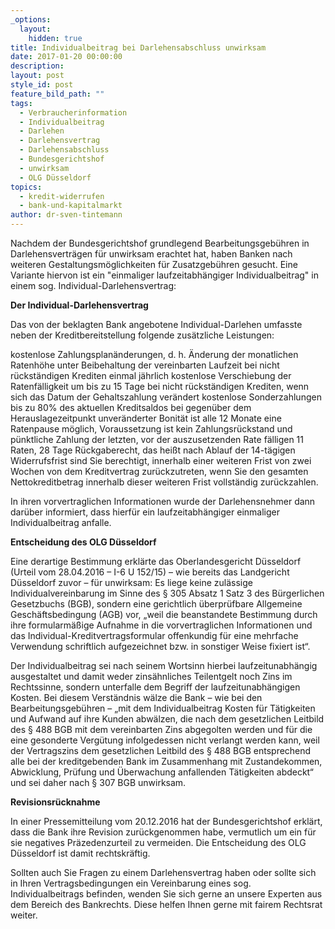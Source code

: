 ```yaml
---
_options:
  layout:
    hidden: true
title: Individualbeitrag bei Darlehensabschluss unwirksam
date: 2017-01-20 00:00:00
description:
layout: post
style_id: post
feature_bild_path: ""
tags:
  - Verbraucherinformation
  - Individualbeitrag
  - Darlehen
  - Darlehensvertrag
  - Darlehensabschluss
  - Bundesgerichtshof
  - unwirksam
  - OLG Düsseldorf
topics:
  - kredit-widerrufen
  - bank-und-kapitalmarkt
author: dr-sven-tintemann
---
```



Nachdem der Bundesgerichtshof grundlegend Bearbeitungsgebühren in Darlehensverträgen für unwirksam erachtet hat, haben Banken nach weiteren Gestaltungsmöglichkeiten für Zusatzgebühren gesucht. Eine Variante hiervon ist ein "einmaliger laufzeitabhängiger Individualbeitrag" in einem sog. Individual-Darlehensvertrag:

**Der Individual-Darlehensvertrag**

Das von der beklagten Bank angebotene Individual-Darlehen umfasste neben der Kreditbereitstellung folgende zusätzliche Leistungen:

kostenlose Zahlungsplanänderungen, d. h. Änderung der monatlichen Ratenhöhe unter Beibehaltung der vereinbarten Laufzeit bei nicht rückständigen Krediten einmal jährlich kostenlose Verschiebung der Ratenfälligkeit um bis zu 15 Tage bei nicht rückständigen Krediten, wenn sich das Datum der Gehaltszahlung verändert kostenlose Sonderzahlungen bis zu 80% des aktuellen Kreditsaldos bei gegenüber dem Herauslagezeitpunkt unveränderter Bonität ist alle 12 Monate eine Ratenpause möglich, Voraussetzung ist kein Zahlungsrückstand und pünktliche Zahlung der letzten, vor der auszusetzenden Rate fälligen 11 Raten, 28 Tage Rückgaberecht, das heißt nach Ablauf der 14-tägigen Widerrufsfrist sind Sie berechtigt, innerhalb einer weiteren Frist von zwei Wochen von dem Kreditvertrag zurückzutreten, wenn Sie den gesamten Nettokreditbetrag innerhalb dieser weiteren Frist vollständig zurückzahlen.

In ihren vorvertraglichen Informationen wurde der Darlehensnehmer dann darüber informiert, dass hierfür ein laufzeitabhängiger einmaliger Individualbeitrag anfalle.

**Entscheidung des OLG Düsseldorf**

Eine derartige Bestimmung erklärte das Oberlandesgericht Düsseldorf (Urteil vom 28.04.2016 – I-6 U 152/15) – wie bereits das Landgericht Düsseldorf zuvor – für unwirksam: Es liege keine zulässige Individualvereinbarung im Sinne des § 305 Absatz 1 Satz 3 des Bürgerlichen Gesetzbuchs (BGB), sondern eine gerichtlich überprüfbare Allgemeine Geschäftsbedingung (AGB) vor, „weil die beanstandete Bestimmung durch ihre formularmäßige Aufnahme in die vorvertraglichen Informationen und das Individual-Kreditvertragsformular offenkundig für eine mehrfache Verwendung schriftlich aufgezeichnet bzw. in sonstiger Weise fixiert ist“.

Der Individualbeitrag sei nach seinem Wortsinn hierbei laufzeitunabhängig ausgestaltet und damit weder zinsähnliches Teilentgelt noch Zins im Rechtssinne, sondern unterfalle dem Begriff der laufzeitunabhängigen Kosten. Bei diesem Verständnis wälze die Bank – wie bei den Bearbeitungsgebühren – „mit dem Individualbeitrag Kosten für Tätigkeiten und Aufwand auf ihre Kunden abwälzen, die nach dem gesetzlichen Leitbild des § 488 BGB mit dem vereinbarten Zins abgegolten werden und für die eine gesonderte Vergütung infolgedessen nicht verlangt werden kann, weil der Vertragszins dem gesetzlichen Leitbild des § 488 BGB entsprechend alle bei der kreditgebenden Bank im Zusammenhang mit Zustandekommen, Abwicklung, Prüfung und Überwachung anfallenden Tätigkeiten abdeckt“ und sei daher nach § 307 BGB unwirksam.

**Revisionsrücknahme**

In einer Pressemitteilung vom 20.12.2016 hat der Bundesgerichtshof erklärt, dass die Bank ihre Revision zurückgenommen habe, vermutlich um ein für sie negatives Präzedenzurteil zu vermeiden. Die Entscheidung des OLG Düsseldorf ist damit rechtskräftig.

Sollten auch Sie Fragen zu einem Darlehensvertrag haben oder sollte sich in Ihren Vertragsbedingungen ein Vereinbarung eines sog. Individualbeitrags befinden, wenden Sie sich gerne an unsere Experten aus dem Bereich des Bankrechts. Diese helfen Ihnen gerne mit fairem Rechtsrat weiter.